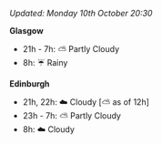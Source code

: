 *Updated: Monday 10th October 20:30*

**Glasgow**

* 21h - 7h: :partly_sunny: Partly Cloudy
* 8h: :umbrella: Rainy

**Edinburgh**

* 21h, 22h: :cloud: Cloudy [:partly_sunny: as of 12h]
* 23h - 7h: :partly_sunny: Partly Cloudy
* 8h: :cloud: Cloudy
